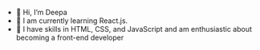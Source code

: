 - 👋 Hi, I’m Deepa
- 👀 I am currently learning React.js.
- 🌱 I have skills in HTML, CSS, and JavaScript and am enthusiastic about becoming a front-end developer

<!---
DeepaVenkat11/DeepaVenkat11 is a ✨ special ✨ repository because its `README.md` (this file) appears on your GitHub profile.
You can click the Preview link to take a look at your changes.
--->






